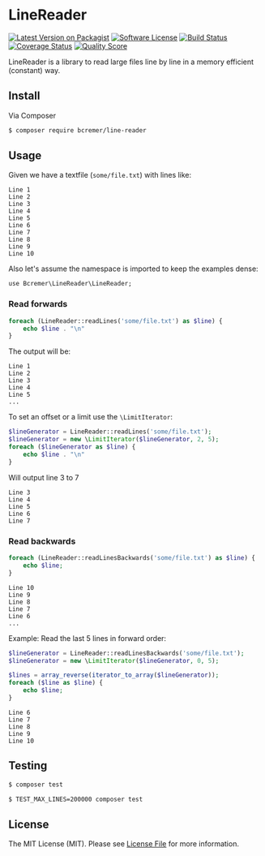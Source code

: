 # LineReader

[![Latest Version on Packagist][ico-version]][link-packagist]
[![Software License][ico-license]](LICENSE.md)
[![Build Status][ico-travis]][link-travis]
[![Coverage Status][ico-scrutinizer]][link-scrutinizer]
[![Quality Score][ico-code-quality]][link-code-quality]

LineReader is a library to read large files line by line in a memory efficient (constant) way.

## Install

Via Composer

```bash
$ composer require bcremer/line-reader
```

## Usage

Given we have a textfile (`some/file.txt`) with lines like:

```
Line 1
Line 2
Line 3
Line 4
Line 5
Line 6
Line 7
Line 8
Line 9
Line 10
```

Also let's assume the namespace is imported to keep the examples dense:

```
use Bcremer\LineReader\LineReader;
```

### Read forwards

```php
foreach (LineReader::readLines('some/file.txt') as $line) {
    echo $line . "\n"
}
```

The output will be:

```
Line 1
Line 2
Line 3
Line 4
Line 5
...
```

To set an offset or a limit use the `\LimitIterator`:

```php
$lineGenerator = LineReader::readLines('some/file.txt');
$lineGenerator = new \LimitIterator($lineGenerator, 2, 5);
foreach ($lineGenerator as $line) {
    echo $line . "\n"
}
```

Will output line 3 to 7

```
Line 3
Line 4
Line 5
Line 6
Line 7
```

### Read backwards

```php
foreach (LineReader::readLinesBackwards('some/file.txt') as $line) {
    echo $line;
}
```

```
Line 10
Line 9
Line 8
Line 7
Line 6
...
```

Example: Read the last 5 lines in forward order:

```php
$lineGenerator = LineReader::readLinesBackwards('some/file.txt');
$lineGenerator = new \LimitIterator($lineGenerator, 0, 5);

$lines = array_reverse(iterator_to_array($lineGenerator));
foreach ($line as $line) {
    echo $line;
}
```

```
Line 6
Line 7
Line 8
Line 9
Line 10
```

## Testing

```bash
$ composer test
```

```bash
$ TEST_MAX_LINES=200000 composer test
```

## License

The MIT License (MIT). Please see [License File](LICENSE) for more information.

[ico-version]: https://img.shields.io/packagist/v/bcremer/line-reader.svg?style=flat-square
[ico-license]: https://img.shields.io/badge/license-MIT-brightgreen.svg?style=flat-square
[ico-travis]: https://img.shields.io/travis/bcremer/LineReader/master.svg?style=flat-square
[ico-scrutinizer]: https://img.shields.io/scrutinizer/coverage/g/bcremer/LineReader.svg?style=flat-square
[ico-code-quality]: https://img.shields.io/scrutinizer/g/bcremer/LineReader.svg?style=flat-square

[link-packagist]: https://packagist.org/packages/bcremer/line-reader
[link-travis]: https://travis-ci.org/bcremer/LineReader
[link-scrutinizer]: https://scrutinizer-ci.com/g/bcremer/LineReader/code-structure
[link-code-quality]: https://scrutinizer-ci.com/g/bcremer/LineReader
